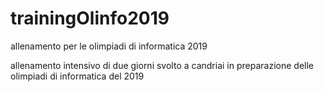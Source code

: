 # trainingOlinfo2019
allenamento per le olimpiadi di informatica 2019

allenamento intensivo di due giorni svolto a candriai in preparazione delle olimpiadi di informatica del 2019
